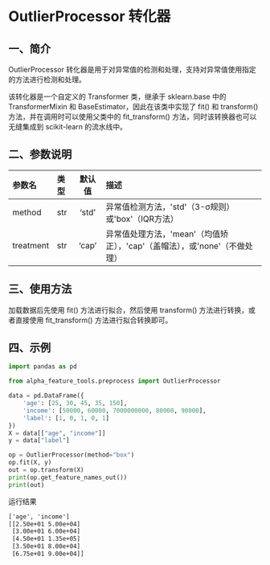 # OutlierProcessor 转化器




## 一、简介

OutlierProcessor 转化器是用于对异常值的检测和处理，支持对异常值使用指定的方法进行检测和处理。

该转化器是一个自定义的 Transformer 类，继承于 sklearn.base 中的 TransformerMixin 和 BaseEstimator，因此在该类中实现了 fit() 和 transform() 方法，并在调用时可以使用父类中的 fit_transform() 方法，同时该转换器也可以无缝集成到 scikit-learn 的流水线中。



## 二、参数说明


| 参数名            | 类型      |  默认值   | 描述                                               |
|:-----------------|:---------|:--------:|:-------------------------------------------------- |
| method           | str      | ‘std’ | 异常值检测方法，'std'（3-σ规则）或'box'（IQR方法） |
| treatment        | str      | ‘cap’ | 异常值处理方法，'mean'（均值矫正），'cap'（盖帽法），或'none'（不做处理） |



## 三、使用方法

加载数据后先使用 fit() 方法进行拟合，然后使用 transform() 方法进行转换，或者直接使用 fit_transform() 方法进行拟合转换即可。



## 四、示例

```python
import pandas as pd

from alpha_feature_tools.preprocess import OutlierProcessor

data = pd.DataFrame({
    'age': [25, 30, 45, 35, 150],
    'income': [50000, 60000, 7000000000, 80000, 90000],
    'label': [1, 0, 1, 0, 1]
})
X = data[["age", "income"]]
y = data["label"]

op = OutlierProcessor(method="box")
op.fit(X, y)
out = op.transform(X)
print(op.get_feature_names_out())
print(out)
```

运行结果
```txt
['age', 'income']
[[2.50e+01 5.00e+04]
 [3.00e+01 6.00e+04]
 [4.50e+01 1.35e+05]
 [3.50e+01 8.00e+04]
 [6.75e+01 9.00e+04]]
```
